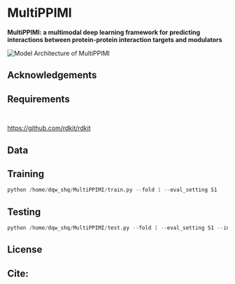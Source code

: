 # MultiPPIMI

**MultiPPIMI: a multimodal deep learning framework for predicting interactions between protein-protein interaction targets and modulators**  

![Model Architecture of MultiPPIMI](https://github.com/sun-heqi/MultiPPIMI/blob/main/figure/framework_figure.png)



## Acknowledgements





## Requirements
```python



```

https://github.com/rdkit/rdkit  






## Data



## Training

```python
python /home/dqw_shq/MultiPPIMI/train.py --fold 1 --eval_setting S1 
```

## Testing

```python
python /home/dqw_shq/MultiPPIMI/test.py --fold 1 --eval_setting S1 --input_model_file ./setting_S1_fold1.model
```

## License



## Cite:
